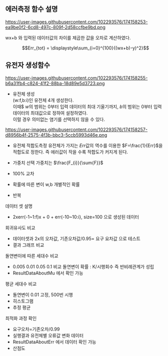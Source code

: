 ## 에러측정 함수 설명
https://user-images.githubusercontent.com/102293576/174158253-ea9be0f2-6cd8-497c-809f-2d58ccfbe9bd.png

wx+b 와 입력된 데이터값의 차이를 제곱한 값을 오차로 계산하였다.  

$$Err_{tot} = \displaystyle\sum_{i=0}^{100}{(wx+b)-y)^2}$$    


## 유전자 생성함수
https://user-images.githubusercontent.com/102293576/174158255-b6a31fb4-c824-41f2-88ba-18d89e5d3723.png  
  
- 유전체 생성  
(w:f,b:i)인 유전체 4개 생성한다.  
이때$ $w$의 범위는 $0$부터 입력 데이터의 최대 기울기까지, $b$의 범위는 0부터 입력 데이터의 최대값으로 정하여 설정하였다.  
이럴 경우 의미없는 염기를 선택하지 않을 수 있다.  
 
https://user-images.githubusercontent.com/102293576/174158257-d8956b4f-2575-4f3b-bbc3-5ccb5993d46e.png  
  
- 유전체 적합도측정
유전체가 가지는 $Err$값의 역수를 이용한 $F=\frac{1}{Err}$을 적합도로 정한다.  즉 에러값이 작을 수록 적합도가 커지게 된다.
  
- 가중치 선택
가중치는 $\frac{F_{i}}{\sum{F}}$

- 100% 교차
- 확률에 따른 변이 w,b 개별적인 확률
- 반복

데이터 셋 설명
- 2xerr(-1~1:f)x + 0 + err(-10~10:i}, size=100 으로 생성된 데이터

회귀유사도 비교
- 데이터셋과 2x의 오차값, 기존오차값/0.95= 요구 요차값 으로 테스트
- 결과 그래프 비교

돌연변이에 따른 세대수 비교
- 0.005 0.01 0.05 0.1 비교 돌연변이 확률 : K/시행회수 즉 반비례관계가 성립
- ResultDataAboutMu 에서 확인 가능

평균 세대수 비교
- 돌연변이 0.01 고정, 500번 시행
- 히스토그램
- 추정 평균

최적화 과정 확인
- 요구오차=기존오차/0.99
- 실행결과 유전체별 오류값 변화 데이터
- ResultDataAboutErr 에서 데이터 확인 가능
- 산점도 


